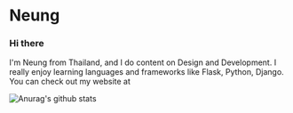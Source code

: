 # Neung
### Hi there
I'm Neung from Thailand, and I do content on Design and Development. I really enjoy learning languages and frameworks like Flask, Python, Django.
You can check out my website at  


![Anurag's github stats](https://github-readme-stats.vercel.app/api?username=anuraghazra)
